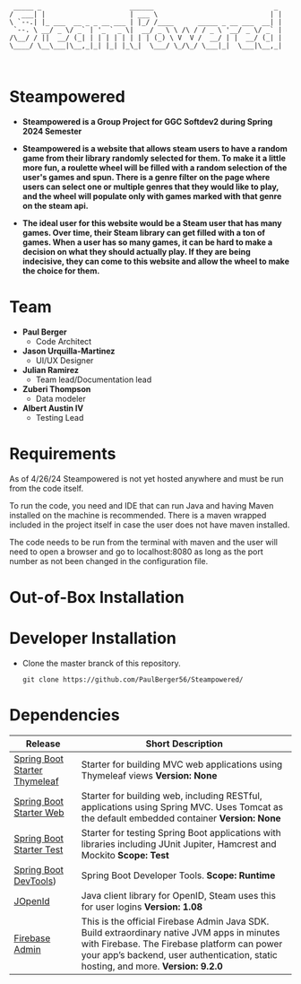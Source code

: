 ```

 _____ _                      ______                              _  
/  ___| |                     | ___ \                            | | 
\ `--.| |_ ___  __ _ _ __ ___ | |_/ /____      _____ _ __ ___  __| | 
 `--. \ __/ _ \/ _` | '_ ` _ \|  __/ _ \ \ /\ / / _ \ '__/ _ \/ _` | 
/\__/ / ||  __/ (_| | | | | | | | | (_) \ V  V /  __/ | |  __/ (_| | 
\____/ \__\___|\__,_|_| |_| |_\_|  \___/ \_/\_/ \___|_|  \___|\__,_| 
                                                                     
                                                                     

```                                                   
                                                                     
# Steampowered
* **Steampowered is a Group Project for GGC Softdev2 during Spring 2024 Semester**

* **Steampowered is a website that allows steam users to have a random game from their library randomly selected for them. To make it a little more fun, a roulette wheel will be filled with a random selection of the user's games and spun.  There is a genre filter on the page where users can select one or multiple genres that they would like to play, and the wheel will populate only with games marked with that genre on the steam api.**  

* **The ideal user for this website would be a Steam user that has many games.  Over time, their Steam library can get filled with a ton of games.  When a user has so many games, it can be hard to make a decision on what they should actually play.  If they are being indecisive, they can come to this website and allow the wheel to make the choice for them.**


# Team
* **Paul Berger**
    * Code Architect
* **Jason Urquilla-Martinez**
    * UI/UX Designer
* **Julian Ramirez**
    * Team lead/Documentation lead
* **Zuberi Thompson**
    * Data modeler
* **Albert Austin IV**
    * Testing Lead

# Requirements
As of 4/26/24 Steampowered is not yet hosted anywhere and must be run from the code itself.

To run the code, you need and IDE that can run Java and having Maven installed on the machine is recommended.  There is a maven wrapped included in the project itself in case the user does not have maven installed.

The code needs to be run from the terminal with maven and the user will need to open a browser and go to localhost:8080 as long as the port number as not been changed in the configuration file.

# Out-of-Box Installation

# Developer Installation
* Clone the master branck of this repository.
  ```
  git clone https://github.com/PaulBerger56/Steampowered/
  ```



# Dependencies
Release       | Short Description
------------- | -------------
[Spring Boot Starter Thymeleaf](https://mvnrepository.com/artifact/org.springframework.boot/spring-boot-starter-thymeleaf)  | Starter for building MVC web applications using Thymeleaf views **Version: None**
[Spring Boot Starter Web](https://github.com/markfullmer/grammark](https://mvnrepository.com/artifact/org.springframework.boot/spring-boot-starter-web))  | Starter for building web, including RESTful, applications using Spring MVC. Uses Tomcat as the default embedded container **Version: None**
[Spring Boot Starter Test](https://github.com/markfullmer/grammark/tree/No-SQL](https://mvnrepository.com/artifact/org.springframework.boot/spring-boot-starter-test))  | Starter for testing Spring Boot applications with libraries including JUnit Jupiter, Hamcrest and Mockito **Scope: Test**
[Spring Boot DevTools](https://mvnrepository.com/artifact/org.springframework.boot/spring-boot-devtools))  | Spring Boot Developer Tools. **Scope: Runtime**
[JOpenId](https://mvnrepository.com/artifact/org.expressme/JOpenId)  | Java client library for OpenID, Steam uses this for user logins **Version: 1.08**
[Firebase Admin](https://github.com/markfullmer/grammark/tree/Version-1](https://mvnrepository.com/artifact/com.google.firebase/firebase-admin))  | This is the official Firebase Admin Java SDK. Build extraordinary native JVM apps in minutes with Firebase. The Firebase platform can power your app’s backend, user authentication, static hosting, and more. **Version: 9.2.0**

